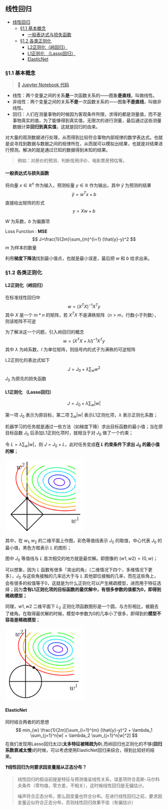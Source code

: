 ## 线性回归

- [线性回归](#线性回归)
  - [§1.1 基本概念](#11-基本概念)
    - [一般表达式与损失函数](#一般表达式与损失函数)
  - [§1.2 各类正则化](#12-各类正则化)
    - [L2正则化（岭回归）](#l2正则化岭回归)
    - [L1正则化 （Lasso回归）](#l1正则化-lasso回归)
    - [ElasticNet](#elasticnet)

### §1.1 基本概念

> :memo: [Jupyter Notebook 代码](https://github.com/oraccc/NLP-Basic/blob/master/code/Machine%20Learning%20%26%20Deep%20Learning/1-linear-regression.ipynb)

- 线性：两个变量之间的关系**是**一次函数关系的——图象**是直线**，叫做线性。
- 非线性：两个变量之间的关系**不是**一次函数关系的——图象**不是直线**，叫做非线性。
- 回归：人们在测量事物的时候因为客观条件所限，求得的都是测量值，而不是事物真实的值，为了能够得到真实值，无限次的进行测量，最后通过这些测量数据计算**回归到真实值**，这就是回归的由来。



对大量的观测数据进行处理，从而得到比较符合事物内部规律的数学表达式。也就是说寻找到数据与数据之间的规律所在，从而就可以模拟出结果，也就是对结果进行预测。解决的就是通过已知的数据得到未知的结果。

> 例如：对房价的预测、判断信用评价、电影票房预估等。



#### 一般表达式与损失函数

将向量 $x \in \mathbb{R}^n$ 作为输入，预测标量 $y \in \mathbb{R}$ 作为输出，其中 $\hat{y}$ 为预测的结果
$$
\hat{y} = w^Tx+b
$$
直接给出矩阵的形式
$$
y=Xw+b
$$


$W$ 为系数，$b$ 为偏置项

Loss Function : **MSE**
$$
J=\frac{1}{2m}\sum_{m}^{i=1} (\hat{y}-y)^2
$$
$m$ 为样本的数量

利用**梯度下降法**找到最小值点，也就是最小误差，最后把 $w$ 和 $b$ 给求出来。



### §1.2 各类正则化

#### L2正则化（岭回归）

在标准线性回归中
$$
w=(X^TX)^{-1}X^Ty
$$
其中 $X$ 是一个 $m*n$ 的矩阵，若 $X^TX$ 不是满秩矩阵（$n>m$，行数小于列数），则该矩阵不可逆

为了解决这一个问题，引入岭回归的概念
$$
w=(X^TX+\lambda I)^{-1}X^Ty
$$
其中 $\lambda$ 为岭系数，$I$ 为单位矩阵，则括号内的式子为满秩的可逆矩阵

L2正则化的表达式如下
$$
J=J_0 + \lambda \sum_{w} w^2
$$
$J_0$ 为原先的损失函数

#### L1正则化 （Lasso回归）

$$
J = J_0 + \lambda \sum_{w} |w|
$$

第一项 $J_0$ 表示为原目标，第二项 $\sum_{w}|w|$ 表示L1正则化项，$\lambda$ 表示正则化系数；

机器学习的任务就是通过一些方法（如梯度下降）求出目标函数的最小值；当在原目标函数 $J_0$ 后添加L1正则化项时，就相当于对 $J_0$ 做了一个约束；

令 $L=\lambda \sum_{w}|w|$，则 $J=J_0+L$，此时任务变成**在 $L$ 约束条件下求出 $J_0$ 的最小值的解**；

<img src="https://raw.githubusercontent.com/oraccc/NLP-Basic/master/img/linear%20regression/L1.png" width="250" >

其中，在 $w_1,w_2$ 的二维平面上作图，彩色等值线表示 $J_0$ 的取值，中心代表 $J_0$ 的最小值，黑色方框表示 $L$ 的图形；

图中 $J_0$ 等值线与 $L$ 首次相交的地方就是最优解。即图像的 $(w1,w2)=(0,w)$；

可以想象，因为 $L$ 函数有很多『突出的角』（二维情况下四个，多维情况下更多），$J_0$ 与这些角接触的几率远大于与 $L$ 其他部位接触的几率，而在这些角上，会有很多的权值等于0，这就是为什么正则化可以产生稀疏模型，进而用于特征选择；因为**含有L1正则化项的目标函数的最优解中，有很多参数的值都为0，即得到稀疏模型；**



同理，$w1,w2$ 二维平面下 $L_2$ 正则化项函数图形是一个圆，与方形相比，被磨去了棱角。在取得最优解的时候，模型中参数为0的几率小了很多，即得到的**模型不容易是稀疏模型**；

<img src="https://raw.githubusercontent.com/oraccc/NLP-Basic/master/img/linear%20regression/L2.png" width="250" >

#### ElasticNet

同时结合两者的的思想
$$
min_{w} \frac{1}{2m}[\sum_{i=1}^{m} (\hat{y}-y)^2 + \lambda_1 \sum_{j=1}^n|w| + \lambda_2 \sum_{j=1}^n|w|^2]
$$
在我们发现用Lasso回归太过(**太多特征被稀疏为0**),而岭回归也正则化的不够(**回归系数衰减太慢**)的时候，可以考虑使用ElasticNet回归来综合，得到比较好的结果。



**:question:线性回归为何要求因变量服从正态分布？**

> 线性回归的假设前提是特征与预测值呈线性关系，误差项符合高斯-马尔科夫条件（零均值，零方差，不相关），这时候线性回归是无偏估计。
>
> 噪声符合正态分布，那么因变量也符合分布。在进行线性回归之前，要求因变量近似符合正态分布，否则线性回归效果不佳（有偏估计）
